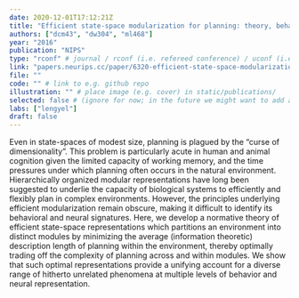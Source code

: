 ```yaml
---
date: 2020-12-01T17:12:21Z
title: "Efficient state-space modularization for planning: theory, behavioral and neural signatures"
authors: ["dcm43", "dw304", "ml468"]
year: "2016"
publication: "NIPS"
type: "rconf" # journal / rconf (i.e. refereed conference) / uconf (i.e. unrefereed conference) / thesis / preprint / workshop
link: "papers.neurips.cc/paper/6320-efficient-state-space-modularization-for-planning-theory-behavioral-and-neural-signatures"
file: ""
code: "" # link to e.g. github repo
illustration: "" # place image (e.g. cover) in static/publications/
selected: false # (ignore for now; in the future we might want to add a "Selected publications" section)
labs: ["lengyel"]
draft: false
---
```


<!-- Abstract here please (you can use Markdown) -->

Even in state-spaces of modest size, planning is plagued by the “curse of
dimensionality”. This problem is particularly acute in human and animal
cognition given the limited capacity of working memory, and the time pressures
under which planning often occurs in the natural environment. Hierarchically
organized modular representations have long been suggested to underlie the
capacity of biological systems to efficiently and flexibly plan in complex
environments. However, the principles underlying efficient modularization
remain obscure, making it difficult to identify its behavioral and neural
signatures. Here, we develop a normative theory of efficient state-space
representations which partitions an environment into distinct modules by
minimizing the average (information theoretic) description length of planning
within the environment, thereby optimally trading off the complexity of
planning across and within modules. We show that such optimal representations
provide a unifying account for a diverse range of hitherto unrelated phenomena
at multiple levels of behavior and neural representation.


